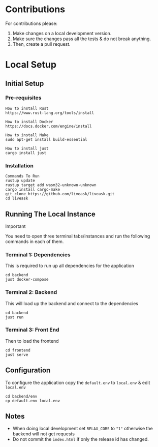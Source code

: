 # Contributions

For contributions please:
1. Make changes on a local development version.
2. Make sure the changes pass all the tests & do not break anything.
3. Then, create a pull request.

# Local Setup

## Initial Setup
### Pre-requisites
```
How to install Rust
https://www.rust-lang.org/tools/install

How to install Docker
https://docs.docker.com/engine/install

How to install Make
sudo apt-get install build-essential

How to install just
cargo install just
```

### Installation
```
Commands To Run
rustup update
rustup target add wasm32-unknown-unknown
cargo install cargo-make
git clone https://github.com/liveask/liveask.git
cd liveask
```

## Running The Local Instance

> [!IMPORTANT]
> You need to open three terminal tabs/instances and run the following commands in each of them.

### Terminal 1: Dependencies
This is required to run up all dependencies for the application
```
cd backend
just docker-compose
```

### Terminal 2: Backend
This will load up the backend and connect to the dependencies
```
cd backend
just run
```

### Terminal 3: Front End
Then to load the frontend
```
cd frontend
just serve
```

## Configuration
To configure the application copy the `default.env` to `local.env` & edit `local.env`
```
cd backend/env
cp default.env local.env
```

## Notes
- When doing local development set `RELAX_CORS` to `"1"` otherwise the backend will not get requests
- Do not commit the `index.html` if only the release id has changed.
